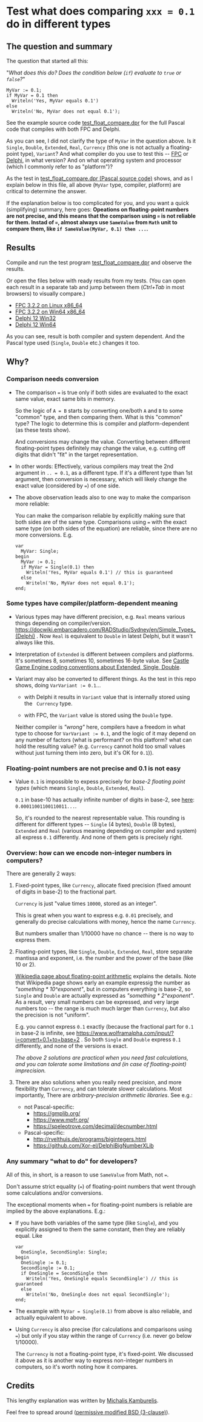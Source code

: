 # Test what does comparing `xxx = 0.1` do in different types

## The question and summary

The question that started all this:

"_What does this do? Does the condition below (`if`) evaluate to `true` or `false`?_"

```delphi
MyVar := 0.1;
if MyVar = 0.1 then
  Writeln('Yes, MyVar equals 0.1')
else
  Writeln('No, MyVar does not equal 0.1');
```

See the example source code [test_float_compare.dpr](test_float_compare.dpr) for the full Pascal code that compiles with both FPC and Delphi.

As you can see, I did not clarify the type of `MyVar` in the question above. Is it `Single`, `Double`, `Extended`, `Real`, `Currency` (this one is not actually a floating-point type), `Variant`? And what compiler do you use to test this -- [FPC](https://www.freepascal.org/) or [Delphi](https://www.embarcadero.com/products/delphi), in what version? And on what operating system and processor (which I commonly refer to as "platform")?

As the test in [test_float_compare.dpr (Pascal source code)](test_float_compare.dpr) shows, and as I explain below in this file, all above (`MyVar` type, compiler, platform) are critical to determine the answer.

If the explanation below is too complicated for you, and you want a quick (simplifying) summary, here goes: **Opeations on floating-point numbers are not precise, and this means that the comparison using `=` is not reliable for them. Instad of `=`, almost always use `SameValue` from `Math` unit to compare them, like `if SameValue(MyVar, 0.1) then ...`.**

## Results

Compile and run the test program [test_float_compare.dpr](test_float_compare.dpr) and observe the results.

Or open the files below with ready results from my tests. (You can open each result in a separate tab and jump between them (_Ctrl+Tab_ in most browsers) to visually compare.)

- [FPC 3.2.2 on Linux x86_64](result_fpc_322_linux-x86_64.txt)
- [FPC 3.2.2 on Win64 x86_64](result_fpc_322_win64-x86_64.txt)
- [Delphi 12 Win32](result_delphi_12_win32.txt)
- [Delphi 12 Win64](result_delphi_12_win64.txt)

As you can see, result is both compiler and system dependent. And the Pascal type used (`Single`, `Double` etc.) changes it too.

## Why?

### Comparison needs conversion

- The comparison `=` is true only if both sides are evaluated to the exact same value, exact same bits in memory.

    So the logic of `A = B` starts by converting one/both `A` and `B` to some "common" type, and then comparing them. What is this "common" type? The logic to determine this is compiler and platform-dependent (as these tests show).

    And conversions may change the value. Converting between different floating-point types definitely may change the value, e.g. cutting off digits that didn't "fit" in the target representation.

- In other words: Effectively, various compilers may treat the 2nd argument in `.. = 0.1`, as a different type. If it's a different type than 1st argument, then conversion is necessary, which will likely change the exact value (considered by `=`) of one side.

- The above observation leads also to one way to make the comparison more reliable:

    You can make the comparison reliable by explicitly making sure that both sides are of the same type. Comparisons using `=` with the exact same type (on both sides of the equation) are reliable, since there are no more conversions. E.g.

    ```delphi
    var
      MyVar: Single;
    begin
      MyVar := 0.1;
      if MyVar = Single(0.1) then
        Writeln('Yes, MyVar equals 0.1') // this is guaranteed
      else
        Writeln('No, MyVar does not equal 0.1');
    end;
    ```


### Some types have compiler/platform-dependent meaning

- Various types may have different precision, e.g. `Real` means various things depending on compiler/version. https://docwiki.embarcadero.com/RADStudio/Sydney/en/Simple_Types_(Delphi) . Now `Real` is equivalent to `Double` in latest Delphi, but it wasn't always like this.

- Interpretation of `Extended` is different between compilers and platforms. It's sometimes 8, sometimes 10, sometimes 16-byte value. See [Castle Game Engine coding conventions about Extended, Single, Double](https://castle-engine.io/coding_conventions#no_extended).

- Variant may also be converted to different things. As the test in this repo shows, doing `VarVariant := 0.1`...

    - with Delphi it results in `Variant` value that is internally stored using the ` Currency` type.

    - with FPC, the `Variant` value is stored using the `Double` type.

    Neither compiler is _"wrong"_ here, compilers have a freedom in what type to choose for `VarVariant := 0.1`, and the logic of it may depend on any number of factors (what is performant? on this platform? what can hold the resulting value? (e.g. `Currency` cannot hold too small values without just turning them into zero, but it's OK for `0.1`)).

### Floating-point numbers are not precise and 0.1 is not easy

- Value `0.1` is impossible to expess precisely for _base-2 floating point types_ (which means `Single`, `Double`, `Extended`, `Real`).

    `0.1` in base-10 has actually infinite number of digits in base-2, see [here](https://www.wolframalpha.com/input/?i=convert+0.1+to+base+2): `0.00011001100110011...`.

    So, it's rounded to the nearest representable value. This rounding is different for different types -- `Single` (4 bytes), `Double` (8 bytes), `Extended` and `Real` (various meaning depending on compiler and system) all express `0.1` differently. And none of them gets is precisely right.

### Overview: how can we encode non-integer numbers in computers?

There are generally 2 ways:

1. Fixed-point types, like `Currency`, allocate fixed precision (fixed amount of digits in base-2) to the fractional part.

    `Currency` is just "value times `10000`, stored as an integer".

    This is great when you want to express e.g. `0.01` precisely, and generally do precise calculations with money, hence the name `Currency`.

    But numbers smaller than 1/10000 have no chance -- there is no way to express them.

2. Floating-point types, like `Single`, `Double`, `Extended`, `Real`, store separate mantissa and exponent, i.e. the number and the power of the base (like 10 or 2).

    [Wikipedia page about floating-point arithmetic](https://en.wikipedia.org/wiki/Floating-point_arithmetic) explains the details. Note that Wikipedia page shows early an example expressig the number as _"something * 10^exponent"_, but in computers everything is base-2, so `Single` and `Double` are actually expressed as _"something * 2^exponent"_. As a result, very small numbers can be expressed, and very large numbers too -- the range is much much larger than `Currency`, but also the precision is not "uniform".

    E.g. you cannot express `0.1` exactly (because the fractional part for `0.1` in base-2 is infinite, see https://www.wolframalpha.com/input/?i=convert+0.1+to+base+2 . So both `Single` and `Double` express `0.1` differently, and none of the versions is exact.

    _The above 2 solutions are practical when you need fast calculations, and you can tolerate some limitations and (in case of floating-point) imprecision._

3. There are also solutions when you really need precision, and more flexibility than `Currency`, and can tolerate slower calculations. Most importantly, There are _arbitrary-precision arithmetic libraries_. See e.g.:

    - not Pascal-specific:
        - https://gmplib.org/
        - https://www.mpfr.org/
        - https://speleotrove.com/decimal/decnumber.html
    - Pascal-specific:
        - http://rvelthuis.de/programs/bigintegers.html
        - https://github.com/Xor-el/DelphiBigNumberXLib

### Any summary "what to do" for developers?

All of this, in short, is a reason to use `SameValue` from Math, not `=`.

Don't assume strict equality (`=`) of floating-point numbers that went through some calculations and/or conversions.

The exceptional moments when `=` for floating-point numbers is reliable are implied by the above explanations. E.g.:

- If you have both variables of the same type (like `Single`), and you explicitly assigned to them the same constant, then they are reliably equal. Like

    ```delphi
    var
      OneSingle, SecondSingle: Single;
    begin
      OneSingle := 0.1;
      SecondSingle := 0.1;
      if OneSingle = SecondSingle then
        Writeln('Yes, OneSingle equals SecondSingle') // this is guaranteed
      else
        Writeln('No, OneSingle does not equal SecondSingle');
    end;
    ```

- The example with `MyVar = Single(0.1)` from above is also reliable, and actually equivalent to above.

- Using `Currency` is also precise (for calculations and comparisons using `=`) but only if you stay within the range of `Currency` (i.e. never go below 1/10000).

    The `Currency` is not a floating-point type, it's fixed-point. We discussed it above as it is another way to express non-integer numbers in computers, so it's worth noting how it compares.

## Credits

This lengthy explanation was written by [Michalis Kamburelis](https://michalis.xyz/).

Feel free to spread around ([permissive modified BSD (3-clause)](LICENSE)).